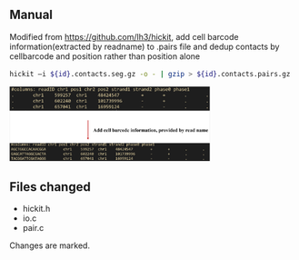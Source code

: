 ## Manual

Modified from https://github.com/lh3/hickit, add cell barcode information(extracted by readname) to .pairs file and dedup contacts by cellbarcode and position rather than position alone

```sh
hickit –i ${id}.contacts.seg.gz -o - | gzip > ${id}.contacts.pairs.gz
```

<img src="doc/function_explain.png" width=70%>

## Files changed
- hickit.h
- io.c
- pair.c

Changes are marked.
